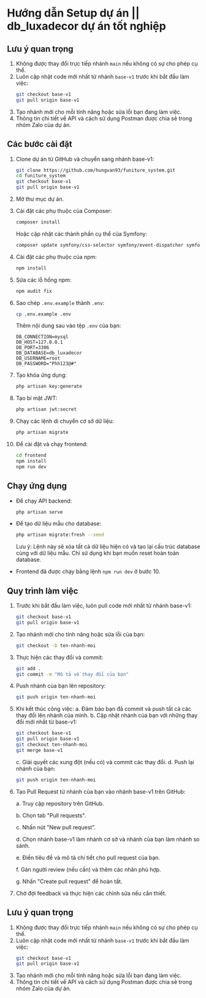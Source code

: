 # Hướng dẫn Setup dự án || db_luxadecor dự án tốt nghiệp

## Lưu ý quan trọng

1. Không được thay đổi trực tiếp nhánh `main` nếu không có sự cho phép cụ thể.
2. Luôn cập nhật code mới nhất từ nhánh `base-v1` trước khi bắt đầu làm việc:
   ```sh
   git checkout base-v1
   git pull origin base-v1
   ```
3. Tạo nhánh mới cho mỗi tính năng hoặc sửa lỗi bạn đang làm việc.
4. Thông tin chi tiết về API và cách sử dụng Postman được chia sẻ trong nhóm Zalo của dự án.

## Các bước cài đặt

1. Clone dự án từ GitHub và chuyển sang nhánh base-v1:
   ```sh
   git clone https://github.com/hungvan93/funiture_system.git
   cd funiture_system
   git checkout base-v1
   git pull origin base-v1
   ```

2. Mở thư mục dự án.

3. Cài đặt các phụ thuộc của Composer:
   ```sh
   composer install
   ```
   Hoặc cập nhật các thành phần cụ thể của Symfony:
   ```sh
   composer update symfony/css-selector symfony/event-dispatcher symfony/string symfony/yaml symfony/console
   ```

4. Cài đặt các phụ thuộc của npm:
   ```sh
   npm install
   ```

5. Sửa các lỗ hổng npm:
   ```sh
   npm audit fix
   ```

6. Sao chép `.env.example` thành `.env`:
   ```sh
   cp .env.example .env
   ```
   Thêm nội dung sau vào tệp `.env` của bạn:
   ```env
   DB_CONNECTION=mysql
   DB_HOST=127.0.0.1
   DB_PORT=3306
   DB_DATABASE=db_luxadecor
   DB_USERNAME=root
   DB_PASSWORD="Phh123@#"
   ```

7. Tạo khóa ứng dụng:
   ```sh
   php artisan key:generate
   ```

8. Tạo bí mật JWT:
   ```sh
   php artisan jwt:secret
   ```

9. Chạy các lệnh di chuyển cơ sở dữ liệu:
   ```sh
   php artisan migrate
   ```

10. Để cài đặt và chạy frontend:
    ```sh
    cd frontend
    npm install
    npm run dev
    ```

## Chạy ứng dụng

- Để chạy API backend:
  ```sh
  php artisan serve
  ```

- Để tạo dữ liệu mẫu cho database:
  ```sh
  php artisan migrate:fresh --seed
  ```
  Lưu ý: Lệnh này sẽ xóa tất cả dữ liệu hiện có và tạo lại cấu trúc database cùng với dữ liệu mẫu. Chỉ sử dụng khi bạn muốn reset hoàn toàn database.

- Frontend đã được chạy bằng lệnh `npm run dev` ở bước 10.

## Quy trình làm việc

1. Trước khi bắt đầu làm việc, luôn pull code mới nhất từ nhánh base-v1:
   ```sh
   git checkout base-v1
   git pull origin base-v1
   ```

2. Tạo nhánh mới cho tính năng hoặc sửa lỗi của bạn:
   ```sh
   git checkout -b ten-nhanh-moi
   ```

3. Thực hiện các thay đổi và commit:
   ```sh
   git add .
   git commit -m "Mô tả về thay đổi của bạn"
   ```

4. Push nhánh của bạn lên repository:
   ```sh
   git push origin ten-nhanh-moi
   ```

5. Khi kết thúc công việc:
   a. Đảm bảo bạn đã commit và push tất cả các thay đổi lên nhánh của mình.
   b. Cập nhật nhánh của bạn với những thay đổi mới nhất từ base-v1:
      ```sh
      git checkout base-v1
      git pull origin base-v1
      git checkout ten-nhanh-moi
      git merge base-v1
      ```
   c. Giải quyết các xung đột (nếu có) và commit các thay đổi.
   d. Push lại nhánh của bạn:
      ```sh
      git push origin ten-nhanh-moi
      ```

6. Tạo Pull Request từ nhánh của bạn vào nhánh base-v1 trên GitHub:
   
   a. Truy cập repository trên GitHub.
   
   b. Chọn tab "Pull requests".
   
   c. Nhấn nút "New pull request".
   
   d. Chọn nhánh base-v1 làm nhánh cơ sở và nhánh của bạn làm nhánh so sánh.
   
   e. Điền tiêu đề và mô tả chi tiết cho pull request của bạn.
   
   f. Gán người review (nếu cần) và thêm các nhãn phù hợp.
   
   g. Nhấn "Create pull request" để hoàn tất.

7. Chờ đợi feedback và thực hiện các chỉnh sửa nếu cần thiết.

## Lưu ý quan trọng

1. Không được thay đổi trực tiếp nhánh `main` nếu không có sự cho phép cụ thể.
2. Luôn cập nhật code mới nhất từ nhánh `base-v1` trước khi bắt đầu làm việc:
   ```sh
   git checkout base-v1
   git pull origin base-v1
   ```
3. Tạo nhánh mới cho mỗi tính năng hoặc sửa lỗi bạn đang làm việc.
4. Thông tin chi tiết về API và cách sử dụng Postman được chia sẻ trong nhóm Zalo của dự án.
